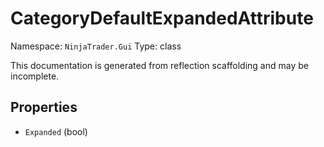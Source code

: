 # CategoryDefaultExpandedAttribute

Namespace: `NinjaTrader.Gui`
Type: class

This documentation is generated from reflection scaffolding and may be incomplete.

## Properties
- `Expanded` (bool)
